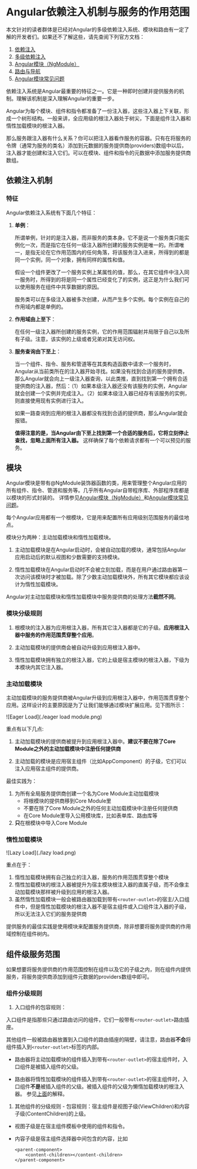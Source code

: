 # Angular依赖注入机制与服务的作用范围

本文针对的读者群体是已经对Angular的多级依赖注入系统、模块和路由有一定了解的开发者们。如果还不了解这些，请先查阅下列官方文档：

1. [依赖注入](https://angular.cn/docs/ts/latest/guide/dependency-injection.html)
1. [多级依赖注入](https://angular.cn/docs/ts/latest/guide/hierarchical-dependency-injection.html)
1. [Angular模块（NgModule）](https://angular.cn/docs/ts/latest/guide/ngmodule.html)
1. [路由与导航](https://angular.cn/docs/ts/latest/guide/router.html)
1. [Angular模块常见问题](https://angular.cn/docs/ts/latest/cookbook/ngmodule-faq.html)

依赖注入系统是Angular最重要的特征之一。它是一种即时创建并提供服务的机制。理解该机制是深入理解Angular的重要一步。

Angular为每个模块、组件和指令都准备了一份注入器，这些注入器上下关联，形成一个树形结构。一般来讲，全应用级的根注入器处于树尖，下面是组件注入器和惰性加载模块的根注入器。

那么服务跟注入器有什么关系？你可以把注入器看作服务的容器。只有在将服务的令牌（通常为服务的类名）添加到元数据的服务提供商(providers)数组中以后，注入器才能创建和注入它们。可以在模块、组件和指令的元数据中添加服务提供商数组。

## 依赖注入机制

### 特征
Angular依赖注入系统有下面几个特征：

1. **单例**：

    所谓单例，针对的是注入器，而非服务的类本身。它不是说一个服务类只能实例化一次，而是指它在任何一级注入器所创建的服务实例是唯一的。所谓唯一，是指无论在它作用范围内的任何角落，将该服务注入进来，所得到的都是同一个实例，同一个对象，拥有同样的属性和值。
    
    假设一个组件更改了一个服务实例上某属性的值，那么，在其它组件中注入同一服务时，所得到的将是同一个属性已经变化了的实例，这正是为什么我们可以使用服务在组件中共享数据的原因。

    服务类可以在多级注入器被多次创建，从而产生多个实例。每个实例在自己的作用域内都是单例的。    

1. **作用域由上至下**：

    在任何一级注入器所创建的服务实例，它的作用范围辐射并局限于自己以及所有子级。注意，该实例的上级或者兄弟对其无访问权。

1. **服务查询由下至上**：

    当一个组件、指令、服务和管道等在其类构造函数中请求一个服务时，Angular从当前类所在的注入器开始寻找。如果没有找到合适的服务提供商，那么Angular就会向上一级注入器查询，以此类推，直到找到第一个拥有合适提供商的注入器，然后：（1）如果本级注入器还没有该服务的实例，Angular就会创建一个实例并完成注入。（2）如果本级注入器已经存有该服务的实例，则直接使用现有实例进行注入。

    如果一路查询到应用的根注入器都没有找到合适的提供商，那么Angular就会报错。

    **值得注意的是，当Angular由下至上找到第一个合适的服务后，它将立刻停止查找，忽略上面所有注入器。** 这样确保了每个依赖请求都有一个可以预见的服务。

## 模块

Angular模块是带有@NgModule装饰器函数的类，用来管理整个Angular应用的所有组件、指令、管道和服务等。几乎所有Angular自带程序库、外部程序库都是以模块的形式封装的。
详情参见[Angular模块（NgModule）](https://angular.cn/docs/ts/latest/guide/ngmodule.html)和[Angular模块常见问题](https://angular.cn/docs/ts/latest/cookbook/ngmodule-faq.html)。

每个Angular应用都有一个根模块，它是用来配置所有应用级别范围服务的最佳地点。

模块分为两种：主动加载模块和惰性加载模块。

1. 主动加载模块是在Angular启动时，会被自动加载的模块，通常包括Angular应用启动后的默认视图和少数需要的支持模块。

1. 惰性加载模块在Angular启动时不会被立刻加载，而是在用户通过路由器第一次访问该模块时才被加载。除了少数主动加载模块外，所有其它模块都应该设计为惰性加载模块。 

Angular对主动加载模块和惰性加载模块中服务提供商的处理方法**截然不同**。

### 模块分级规则

1. 根模块的注入器为应用根注入器，所有其它注入器都是它的子级。**应用根注入器中服务的作用范围贯穿整个应用**。

1. 主动加载模块的提供商会被自动升级到应用根注入器中。

1. 惰性加载模块拥有独立的根注入器，它的上级是宿主模块的根注入器，下级为本模块内其它注入器。


### 主动加载模块

主动加载模块的服务提供商被Angular升级到应用根注入器中，作用范围贯穿整个应用。这样设计的主要原因是为了让我们能够通过模块扩展应用。见下图所示：

![Eager Load](./eager load module.png)

重点有以下几点:

1. 主动加载模块的提供商被提升到应用根注入器中。**建议不要在除了Core Module之外的主动加载模块中注册任何提供商**

1. 主动加载的模块是应用宿主组件（比如AppComponent）的子级，它们可以注入应用宿主组件的提供商。

最佳实践为：

1. 为所有全局服务提供商创建一个名为Core Module主动加载模块
    * 将根模块的提供商移到Core Module里
    * 不要在除了Core Module之外的任何主动加载模块中注册任何提供商
    * 在Core Module里导入公用模块库，比如表单库、路由库等
1. **只**在根模块中导入Core Module    

### 惰性加载模块

![Lazy Load](./lazy load.png)

重点在于：

1. 惰性加载模块拥有自己独立的注入器，服务的作用范围贯穿整个模块
1. 惰性加载模块的根注入器被提升为宿主模块根注入器的直属子级，而不会像主动加载模块那样被升级到应用的根注入器。
1. 虽然惰性加载模块一般会被路由器加载到带有`<router-outlet>`的宿主/入口组件中，但是惰性加载模块的根注入器不是宿主组件或入口组件注入器的子级，所以无法注入它们的服务提供商        
    
提供服务的最佳实践是使用模块来配置服务提供商，除非想要将服务提供商的作用域控制在组件树内。

## 组件级服务范围

如果想要将服务提供商的作用范围控制在组件以及它的子级之内，则在组件内提供服务，将服务提供商添加到组件元数据的providers数组中即可。

### 组件分级规则

1. 入口组件的包容规则： 
  
  入口组件是指那些只通过路由访问的组件，它们一般带有`<router-outlet>`路由插座。
  
  其他组件一般被路由器放置到入口组件的路由插座的隔壁，请注意，路由器**不会**将组件插入到`<router-outlet>`标签的内部。

  * 路由器将主动加载模块的组件插入到带有`<router-outlet>`的宿主组件时，入口组件是被插入组件的父级。

  * 路由器将惰性加载模块的组件插入到带有`<router-outlet>`的宿主组件时，入口组件**不是**被插入组件的父级。被插入组件的父级为懒惰加载模块的根注入器。  参见[上面](#惰性加载模块)的解释。

1. 其他组件的分级规则 - 包容规则：宿主组件是视图子级(ViewChildren)和内容子级(ContentChildren)的上级。

  * 视图子级是在宿主组件模板中使用的组件和指令。
  * 内容子级是宿主组件选择器中间包含的内容，比如
  
      ```
      <parent-component>
          <content-children></content-children>    
      </parent-component>
      ```
